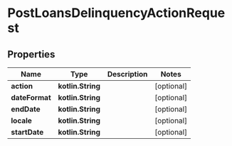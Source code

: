 
# PostLoansDelinquencyActionRequest

## Properties
| Name | Type | Description | Notes |
| ------------ | ------------- | ------------- | ------------- |
| **action** | **kotlin.String** |  |  [optional] |
| **dateFormat** | **kotlin.String** |  |  [optional] |
| **endDate** | **kotlin.String** |  |  [optional] |
| **locale** | **kotlin.String** |  |  [optional] |
| **startDate** | **kotlin.String** |  |  [optional] |



